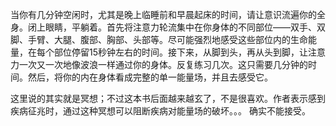 当你有几分钟空闲时，尤其是晚上临睡前和早晨起床的时间，请让意识流遍你的全身。闭上眼睛，平躺着。首先将注意力轮流集中在你身体的不同部位——双手、双脚、手臂、大腿、腹部、胸部、头部等。尽可能强烈地感受这些部位内的生命能量，在每个部位停留15秒钟左右的时间。接下来，从脚到头，再从头到脚，让注意力一次又一次地像波浪一样通过你的身体。反复练习几次。这只需要几分钟的时间。然后，将你的内在身体看成完整的单一能量场，并且去感受它。

这里说的其实就是冥想；不过这本书后面越来越玄了，不是很喜欢。作者表示感到疾病征兆时，通过这种冥想可以阻断疾病对能量场的破坏。。。 确实不能接受。
